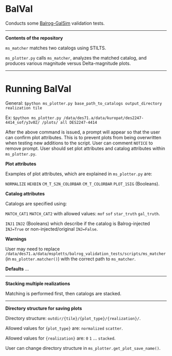 # BalVal

Conducts some [Balrog-GalSim](https://github.com/sweverett/Balrog-GalSim) validation tests.

___
**Contents of the repository**

`ms_matcher` matches two catalogs using STILTS.

`ms_plotter.py` calls `ms_matcher`, analyzes the matched catalog, and produces various magnitude versus Delta-magnitude plots.

___

# Running BalVal

General: `$python ms_plotter.py base_path_to_catalogs output_directory realization tile`

Ex: `$python ms_plotter.py /data/des71.a/data/kuropat/des2247-4414_sof/y3v02/ /plots/ all DES2247-4414`

After the above command is issued, a prompt will appear so that the user can confirm plot attributes. This is to prevent plots from being overwritten when testing new additions to the script. User can comment `NOTICE` to remove prompt. User should set plot attributes and catalog attributes within `ms_plotter.py`.

**Plot attributes**

Examples of plot attributes, which are explained in `ms_plotter.py` are:

`NORMALIZE` `HEXBIN` `CM_T_S2N_COLORBAR` `CM_T_COLORBAR`  `PLOT_1SIG` (Booleans).


**Catalog attributes**

Catalogs are specified using:

`MATCH_CAT1` `MATCH_CAT2` with allowed values: `mof` `sof` `star_truth` `gal_truth`.

`INJ1` `INJ2` (Booleans) which describe if the catalog is Balrog-injected `INJ=True` or non-injected/original `INJ=False`.

**Warnings**

User may need to replace `/data/des71.a/data/mspletts/balrog_validation_tests/scripts/ms_matcher` (in `ms_plotter.matcher()`) with the correct path to `ms_matcher`.

**Defaults**
...

___

**Stacking multiple realizations**

Matching is performed first, then catalogs are stacked.

___

**Directory structure for saving plots**

Directory structure: `outdir/{tile}/{plot_type}/{realization}/`.

Allowed values for `{plot_type}` are: `normalized` `scatter`.

Allowed values for `{realization}` are: `0` `1` ... `stacked`.

User can change directory structure in `ms_plotter.get_plot_save_name()`.
